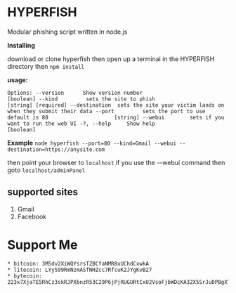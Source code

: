 # HYPERFISH

Modular phishing script written in node.js


**Installing**

download or clone hyperfish then open up a terminal in the HYPERFISH directory then 
`npm install`

**usage:**

`Options:
  --version      Show version number                                   [boolean]
  --kind         sets the site to phish                      [string] [required]
  --destination  sets the site your victim lands
                 on when they submit their data
  --port         sets the port to use default is 80                     [string]
  --webui        sets if you want to run the web UI
  -?, --help     Show help                                             [boolean]`
  
**Example**
`node hyperfish --port=80 --kind=Gmail --webui --destination=https://anysite.com`

then point your browser to `localhost`
if you use the --webui command then goto `localhost/adminPanel`
  
## supported sites
  1. Gmail
  2. Facebook
  
  
  
  
  # Support Me 
  
    * bitcoin: 3M5dv2XiWQYsrsTZBCfaNMR8xUChdCxwkA
    * litecoin: LYyS99RmNzmASfNHZcc7RfcuK2JYgKvB27
    * bytecoin: 223x7XjaTE5RhCz3skRJPXbnzR53C29P6jPjRUGURtCxU2VsoFjbWDcKA32X5SrJuDPBgXTsSmQRoAbCzcDvM2d2PcmYL6U
